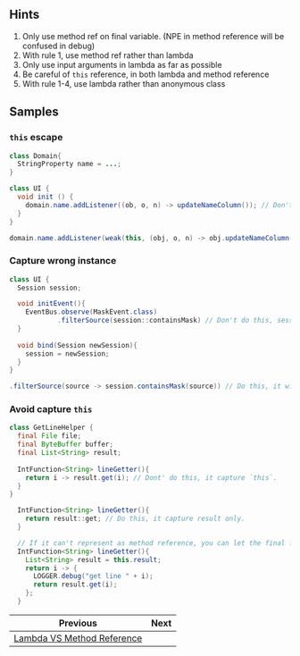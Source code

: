 ## Hints

1. Only use method ref on final variable. (NPE in method reference will be confused in debug)
2. With rule 1, use method ref rather than lambda
3. Only use input arguments in lambda as far as possible
4. Be careful of `this` reference, in both lambda and method reference
5. With rule 1-4, use lambda rather than anonymous class

## Samples

### `this` escape 

```java
class Domain{
  StringProperty name = ...;
}

class UI {
  void init () {
    domain.name.addListener((ob, o, n) -> updateNameColumn()); // Don't do this, domain will hold this reference
  }
}
```

```java
domain.name.addListener(weak(this, (obj, o, n) -> obj.updateNameColumn())) // Do this, it only capture weak reference of this
```

### Capture wrong instance

```java
class UI {
  Session session;

  void initEvent(){
    EventBus.observe(MaskEvent.class)
            .filterSource(session::containsMask) // Don't do this, session is changeable, unless you really only care about session in this moment.
  }
  
  void bind(Session newSession){
    session = newSession;
  }
}
```

```java
.filterSource(source -> session.containsMask(source)) // Do this, it will check in current session
```


### Avoid capture `this`

```java
class GetLineHelper {
  final File file;
  final ByteBuffer buffer;
  final List<String> result;
  
  IntFunction<String> lineGetter(){
    return i -> result.get(i); // Dont' do this, it capture `this`.
  }
}
```

```java
  IntFunction<String> lineGetter(){
    return result::get; // Do this, it capture result only.
  }
```

```java
  // If it can't represent as method reference, you can let the final field be a local variable and then capture it.
  IntFunction<String> lineGetter(){
    List<String> result = this.result;
    return i -> {
      LOGGER.debug("get line " + i);
      return result.get(i);
    };
  }
```


| Previous | Next |
| --- | --- |
| [Lambda VS Method Reference](2-lambda-vs-method-reference.md) |   |
